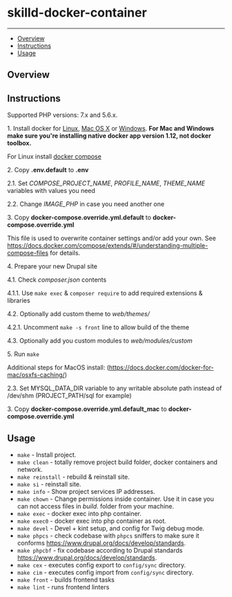 # skilld-docker-container

---

* [Overview](#overview)
* [Instructions](#instructions)
* [Usage](#usage)

## Overview


## Instructions

Supported PHP versions: 7.x and 5.6.x.

1\. Install docker for <a href="https://docs.docker.com/engine/installation/" target="_blank">Linux</a>, <a href="https://docs.docker.com/engine/installation/mac" target="_blank">Mac OS X</a> or <a href="https://docs.docker.com/engine/installation/windows" target="_blank">Windows</a>. __For Mac and Windows make sure you're installing native docker app version 1.12, not docker toolbox.__

For Linux install <a href="https://docs.docker.com/compose/install/" target="_blank">docker compose</a>

2\. Copy __\.env\.default__ to __\.env__

  2\.1\. Set _COMPOSE_PROJECT_NAME_, _PROFILE_NAME_, _THEME_NAME_ variables with values you need

  2\.2\. Change _IMAGE_PHP_ in case you need another one

3\. Copy __docker-compose\.override\.yml\.default__ to __docker-compose\.override\.yml__

  This file is used to overwrite container settings and/or add your own. See https://docs.docker.com/compose/extends/#/understanding-multiple-compose-files for details.

4\. Prepare your new Drupal site

  4\.1\. Check _composer.json_ contents

  4\.1\.1\. Use `make exec` & `composer require` to add required extensions & libraries

  4\.2\. Optionally add custom theme to _web/themes/_

  4\.2\.1\. Uncomment `make -s front` line to allow build of the theme

  4\.3\. Optionally add you custom modules to _web/modules/custom_

5\. Run `make`

Additional steps for MacOS install: (https://docs.docker.com/docker-for-mac/osxfs-caching/)

  2\.3\. Set MYSQL_DATA_DIR variable to any writable absolute path instead of /dev/shm (PROJECT_PATH/sql for example)

3\. Copy __docker-compose\.override\.yml\.default_mac__ to __docker-compose\.override\.yml__

## Usage

* `make` - Install project.
* `make clean` - totally remove project build folder, docker containers and network.
* `make reinstall` - rebuild & reinstall site.
* `make si` - reinstall site.
* `make info` - Show project services IP addresses.
* `make chown` - Change permissions inside container. Use it in case you can not access files in _build_. folder from your machine.
* `make exec` - docker exec into php container.
* `make exec0` - docker exec into php container as root.
* `make devel` - Devel + kint setup, and config for Twig debug mode.
* `make phpcs` - check codebase with `phpcs` sniffers to make sure it conforms https://www.drupal.org/docs/develop/standards.
* `make phpcbf` - fix codebase according to Drupal standards https://www.drupal.org/docs/develop/standards.
* `make cex` - executes config export to `config/sync` directory.
* `make cim` - executes config import from `config/sync` directory.
* `make front` - builds frontend tasks
* `make lint` - runs frontend linters
